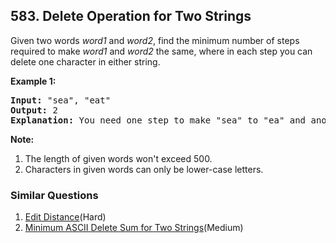 ## 583. Delete Operation for Two Strings

<p>
Given two words <i>word1</i> and <i>word2</i>, find the minimum number of steps required to make <i>word1</i> and <i>word2</i> the same, where in each step you can delete one character in either string.
</p>

<p><b>Example 1:</b><br />
<pre>
<b>Input:</b> "sea", "eat"
<b>Output:</b> 2
<b>Explanation:</b> You need one step to make "sea" to "ea" and another step to make "eat" to "ea".
</pre>
</p>

<p><b>Note:</b><br>
<ol>
<li>The length of given words won't exceed 500.</li>
<li>Characters in given words can only be lower-case letters.</li>
</ol>
</p>

### Similar Questions
  1. [Edit Distance](https://github.com/openset/leetcode/tree/master/solution/edit-distance)(Hard)
  1. [Minimum ASCII Delete Sum for Two Strings](https://github.com/openset/leetcode/tree/master/solution/minimum-ascii-delete-sum-for-two-strings)(Medium)
